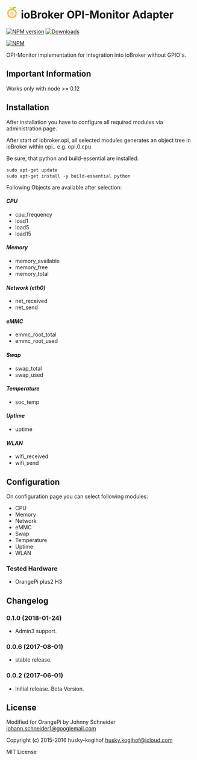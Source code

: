 ![Logo](admin/opi.png)
ioBroker OPI-Monitor Adapter
==============

[![NPM version](http://img.shields.io/npm/v/iobroker.opi.svg)](https://www.npmjs.com/package/iobroker.opi)
[![Downloads](https://img.shields.io/npm/dm/iobroker.opi.svg)](https://www.npmjs.com/package/iobroker.opi)

[![NPM](https://nodei.co/npm/iobroker.opi.png?downloads=true)](https://nodei.co/npm/iobroker.opi/)

OPI-Monitor implementation for integration into ioBroker without GPIO`s.

## Important Information
Works only with node >= 0.12


## Installation
After installation you have to configure all required modules via administration page.

After start of iobroker.opi, all selected modules generates
an object tree in ioBroker within opi.<instance>.<modulename>
e.g. opi.0.cpu

Be sure, that python and build-essential are installed:

```
sudo apt-get update
sudo apt-get install -y build-essential python
```

Following Objects are available after selection:

#### *CPU*
- cpu_frequency
- load1
- load5
- load15

#### *Memory*
- memory_available
- memory_free
- memory_total

#### *Network (eth0)*
- net_received
- net_send

#### *eMMC*
- emmc_root_total
- emmc_root_used

#### *Swap*
- swap_total
- swap_used

#### *Temperature*
- soc_temp

#### *Uptime*
- uptime

#### *WLAN*
- wifi_received
- wifi_send

## Configuration
On configuration page you can select following modules:

- CPU
- Memory
- Network
- eMMC
- Swap
- Temperature
- Uptime
- WLAN

### Tested Hardware
- OrangePi plus2 H3


## Changelog
### 0.1.0 (2018-01-24)
- Admin3 support.

### 0.0.6 (2017-08-01)
- stable release.

### 0.0.2 (2017-06-01)
- Initial release. Beta Version.


## License
Modified for OrangePi by Johnny Schneider <johann.schneider1@googlemail.com>

Copyright (c) 2015-2016 husky-koglhof <husky.koglhof@icloud.com>

MIT License
